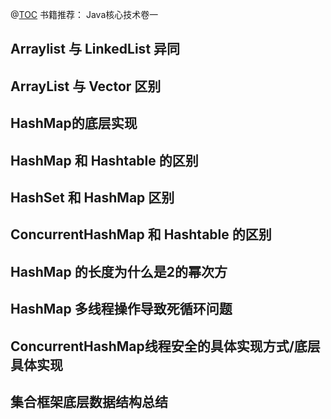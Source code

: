 
@[TOC](Java集合)
书籍推荐：
Java核心技术卷一
## Arraylist 与 LinkedList 异同
## ArrayList 与 Vector 区别
## HashMap的底层实现
## HashMap 和 Hashtable 的区别
## HashSet 和 HashMap 区别
## ConcurrentHashMap 和 Hashtable 的区别
## HashMap 的长度为什么是2的幂次方
## HashMap 多线程操作导致死循环问题
## ConcurrentHashMap线程安全的具体实现方式/底层具体实现
## 集合框架底层数据结构总结
